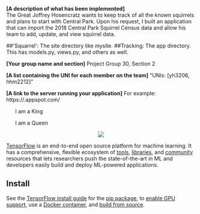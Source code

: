 
**[A description of what has been implemented]** </br>
The Great Joffrey Hosencratz wants to keep track of all the known squirrels and plans to start with Central Park.
Upon his request, I built an application that can import the 2018 Central Park Squirrel Census data and allow his team to add, update, and view squirrel data. 

##'Squarrel': The site directory like mysite.
##Tracking: The app directory. This has models.py, views.py, and others as well.

**[Your group name and section]**
Project Group 30, Section 2

**[A list containing the UNI for each member on the team]**
“UNIs: [yh3206, hhm2212]”

**[A link to the server running your application]**
For example: https://<your project id>.appspot.com/

<!DOCTYPE html>
<html>
  <head>
   <ul>I am a King</ul>
  </head>
  <body>
   <ul>I am a Queen</ul>
  </body>
</html>


<div align="center">
  <image src="https://cdn.pixabay.com/photo/2014/12/17/00/28/red-squirrel-570936_960_720.jpg" >
</div>

[TensorFlow](https://www.tensorflow.org/) is an end-to-end open source platform
for machine learning. It has a comprehensive, flexible ecosystem of
[tools](https://www.tensorflow.org/resources/tools),
[libraries](https://www.tensorflow.org/resources/libraries-extensions), and
[community](https://www.tensorflow.org/community) resources that lets
researchers push the state-of-the-art in ML and developers easily build and
deploy ML-powered applications.

## Install

See the [TensorFlow install guide](https://www.tensorflow.org/install) for the
[pip package](https://www.tensorflow.org/install/pip), to
[enable GPU support](https://www.tensorflow.org/install/gpu), use a
[Docker container](https://www.tensorflow.org/install/docker), and
[build from source](https://www.tensorflow.org/install/source).

